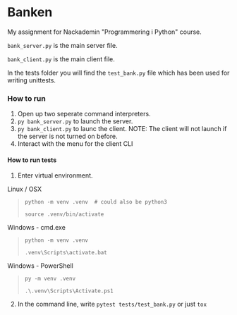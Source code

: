 # Banken

My assignment for Nackademin "Programmering i Python" course.

`bank_server.py` is the main server file.

`bank_client.py` is the main client file.

In the tests folder you will find the `test_bank.py` file which has been used for writing unittests.


### How to run
1. Open up two seperate command interpreters.
2. `py bank_server.py` to launch the server.
3. `py bank_client.py` to launc the client. NOTE: The client will not launch if the server is not turned on before.
4. Interact with the menu for the client CLI

#### How to run tests
1. Enter virtual environment.

Linux / OSX
>`python -m venv .venv  # could also be python3`
>
>`source .venv/bin/activate`

Windows - cmd.exe
>`python -m venv .venv`
>
>`.venv\Scripts\activate.bat`

Windows - PowerShell
>`py -m venv .venv`
>
>`.\.venv\Scripts\Activate.ps1`

2. In the command line, write `pytest tests/test_bank.py` or just `tox`
